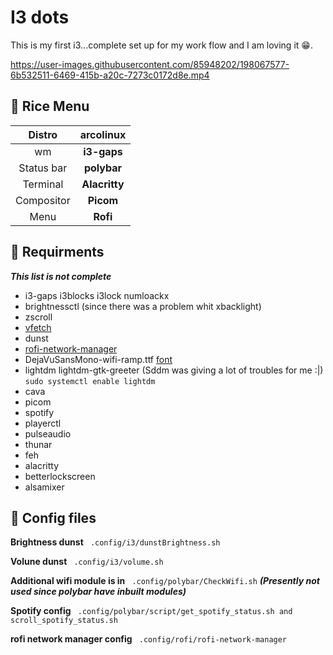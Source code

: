 # I3 dots

This is my first i3...complete set up for my work flow and I am loving it :grin:.

https://user-images.githubusercontent.com/85948202/198067577-6b532511-6469-415b-a20c-7273c0172d8e.mp4


## :rabbit: Rice Menu
| **Distro**   | **arcolinux** |
|:------------:|:-------------:|
| wm 		       | **i3-gaps**   |
| Status bar   | **polybar**   |
| Terminal     | **Alacritty** | 
| Compositor   | **Picom**     |
| Menu         | **Rofi**	     |

## :cookie: Requirments 
***This list is not complete***
- i3-gaps i3blocks i3lock numloackx
- brightnessctl (since there was a problem whit xbacklight)
- zscroll
- [vfetch](https://github.com/Lorago/vfetch)
- dunst
- [rofi-network-manager](https://github.com/P3rf/rofi-network-manager#requirements)
- DejaVuSansMono-wifi-ramp.ttf [font](https://github.com/isaif/polybar-wifi-ramp-icons)
- lightdm lightdm-gtk-greeter (Sddm was giving a lot of troubles for me :|)
  `` sudo systemctl enable lightdm ``
- cava 
- picom
- spotify
- playerctl
- pulseaudio
- thunar
- feh 
- alacritty
- betterlockscreen
- alsamixer



## :orange_book: Config files

**Brightness dunst** 
`` .config/i3/dunstBrightness.sh``

**Volune dunst**
`` .config/i3/volume.sh``

**Additional wifi module is in**
`` .config/polybar/CheckWifi.sh`` ***(Presently not used since polybar have inbuilt modules)***

**Spotify config**
`` .config/polybar/script/get_spotify_status.sh and scroll_spotify_status.sh``

**rofi network manager config**
`` .config/rofi/rofi-network-manager``

